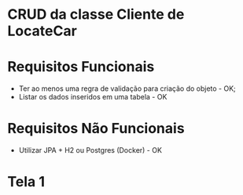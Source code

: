 # CRUD da classe Cliente de LocateCar

# Requisitos Funcionais
- Ter ao menos uma regra de validação para criação do objeto - OK;
- Listar os dados inseridos em uma tabela - OK

# Requisitos Não Funcionais
- Utilizar JPA + H2 ou Postgres (Docker) - OK

# Tela 1

